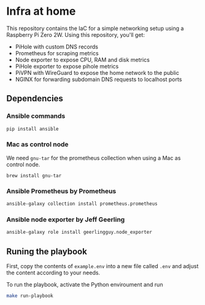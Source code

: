 # Infra at home

This repository contains the IaC for a simple networking 
setup using a Raspberry Pi Zero 2W. 
Using this repository, you'll get:

- PiHole with custom DNS records
- Prometheus for scraping metrics
- Node exporter to expose CPU, RAM and disk metrics
- PiHole exporter to expose pihole metrics
- PiVPN with WireGuard to expose the home network to the public
- NGINX for forwarding subdomain DNS requests to localhost ports

## Dependencies

### Ansible commands

```bash
pip install ansible
```

### Mac as control node

We need `gnu-tar` for the prometheus collection when using a Mac as control node.

```
brew install gnu-tar
```

### Ansible Prometheus by Prometheus

```bash
ansible-galaxy collection install prometheus.prometheus
```

### Ansible node exporter by Jeff Geerling

```bash
ansible-galaxy role install geerlingguy.node_exporter
```

## Runing the playbook

First, copy the contents of `example.env` into a new file called `.env` and
adjust the content according to your needs.

To run the playbook, activate the Python enviroument and run

```bash
make run-playbook
```
